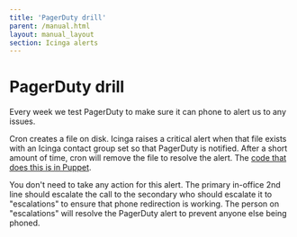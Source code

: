 ```yaml
---
title: 'PagerDuty drill'
parent: /manual.html
layout: manual_layout
section: Icinga alerts
---
```


# PagerDuty drill

Every week we test PagerDuty to make sure it can phone to alert us to
any issues.

Cron creates a file on disk. Icinga raises a critical alert when that
file exists with an Icinga contact group set so that PagerDuty is
notified. After a short amount of time, cron will remove the file to
resolve the alert. The [code that does this is in
Puppet](https://github.com/alphagov/govuk-puppet/blob/master/modules/monitoring/manifests/pagerduty_drill.pp).

You don't need to take any action for this alert. The primary in-office
2nd line should escalate the call to the secondary who should escalate
it to "escalations" to ensure that phone redirection is working. The
person on "escalations" will resolve the PagerDuty alert to prevent
anyone else being phoned.

